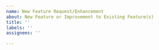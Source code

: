 ```yaml
---
name: New Feature Request/Enhancement
about: New Feature or Improvement to Existing Feature(s)
title: ''
labels: ''
assignees: ''

---
```


<!-- Thanks for submitting an issue.  Please patient and aware that scCustomize is one person team.  I will do my best to respond to all issues in some way by the Friday after they are posted if not sooner.-->

<!-- Please explain your idea for feature/enhancement.-->

<!-- If you have code you would like to directly contribute as potential new feature please submit PR.  If you would like feedback on feature first feel free to post issue here.-->
